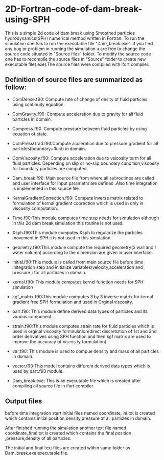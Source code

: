 # 2D-Fortran-code-of-dam-break-using-SPH
This is a simple 2d code of dam break using Smoothed particles hydrodynamics(SPH) numerical method written in Fortran.
To run the simulation one has to run the executable file  "Dam_break.exe".
if you find any bug or problem in running the simulation u are free to change the source code situated in "Source files" folder.
To modify the source code one has to recompile the source files in "Source" folder to create new executable file(.exe).The source files were compiled with ifort compiler.


## Definition of source files are summarized as follow:

- ComDense.f90: Compute rate of change of desity of fluid particles using continuity equation.

- ComGravity.f90: Compute acceleration due to gravity for all fluid particles in domain.

- Compress.f90: Compute pressure between fluid particles by using equation of state.

- ComPressGrad.f90:Compute accleration due to pressure gradient for all particles(boundary+fluid) in domain.

- ComViscosity.f90: Compute acceleration due to vsicosity term for all fluid particles. Depending on  slip or no-slip boundary condition,viscosity for boundary particles are computed.

- Dam_break.f90: Main source file from where all subroutines are called  and user interface for input parametrs are defined .Also time integration is implemented in this source file.

- KernalGradientCorrection.f90: Compute inverse matrix related to formulation of kernal gradient coorection which is used in only in viscosity computation.

- Time.f90:This module computes time step needs for simulation although in this  2d dam break simulation this routine is not used.

- Xsph.f90:This module computes Xsph to regularize the particles movement in SPH.it is not used in this simulation.

- geometry.f90:This module  compute the required geometry(3 wall and 1 water column) according to the dimension are given in user interface.

- initial.f90:This module is called from main source file before time initegration step and initialize variables(velocity,acceleration and pressure ) for all particles in domain.

- kernal.f90: This module computes kernel function needs for SPH simulation

- kgf_matrix.f90:This module computes 3 by 3 inverse matrix for kernal gradient free SPH formulation  and used in Orginal viscosity.

- part.f90: This module define derived data types of particles and its various component.

- strain.f90:This module computes strain rate for fluid particles which is used in orginal viscosity formnulation(direct discretiztion of 1st and 2nd order derivatives using SPH function and then kgf matrix are used to improve the accuracy of viscosity formulation).

- var.f90: This module is used to compue density and mass of all particles in domain.

- vector.f90:This model contains different derived data types which is used by part.f90 module.

- Dam_break.exe: This is an executable file which is created after compiling all source file in ifort compiler.

## Output files
before time integration start initial files named coordinate_ini.txt  is created which contains  initial position,density,pressure of all particles in domain.

After finished running  the simulation another  text file named coordinate_final.txt is created which contains the final position ,pressure,density of all particles.

The initial and final text files are created within same folder as Dam_break.exe executable file.
